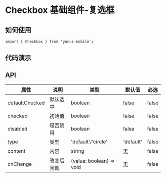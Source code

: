 # Checkbox 基础组件-复选框
## 如何使用

```
import { Checkbox } from 'yonui-mobile';

```

## 代码演示


## API

属性 | 说明 | 类型 | 默认值 | 必选
----|-----|------|------|------
defaultChecked | 默认选中 | boolean | false | false
checked | 初始值 | boolean | false | false
disabled | 是否禁用 | boolean | false | false
type | 类型 | 'default'/'circle' | 'default' | false
content | 内容 | string | 无 | false
onChange | 改变后回调 | (value: boolean) => void | 无 | false
